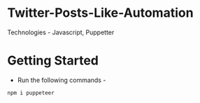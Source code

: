 # Twitter-Posts-Like-Automation

Technologies - Javascript, Puppetter

# Getting Started
* Run the following commands - 
~~~ 
npm i puppeteer
~~~
